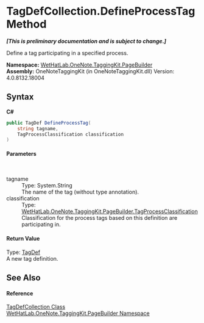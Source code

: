 # TagDefCollection.DefineProcessTag Method 
 _**\[This is preliminary documentation and is subject to change.\]**_

Define a tag participating in a specified process.

**Namespace:**&nbsp;<a href="56352230-71f2-f4b7-63a8-983965663af5">WetHatLab.OneNote.TaggingKit.PageBuilder</a><br />**Assembly:**&nbsp;OneNoteTaggingKit (in OneNoteTaggingKit.dll) Version: 4.0.8132.18004

## Syntax

**C#**<br />
``` C#
public TagDef DefineProcessTag(
	string tagname,
	TagProcessClassification classification
)
```


#### Parameters
&nbsp;<dl><dt>tagname</dt><dd>Type: System.String<br />The name of the tag (without type annotation).</dd><dt>classification</dt><dd>Type: <a href="a7313c5b-8b38-5611-2629-33da94751f96">WetHatLab.OneNote.TaggingKit.PageBuilder.TagProcessClassification</a><br />Classification for the process tags based on this definition are participating in.</dd></dl>

#### Return Value
Type: <a href="76f26dcb-6d94-451a-0931-56436dcad40f">TagDef</a><br />A new tag definition.

## See Also


#### Reference
<a href="f1af011e-6368-6b6a-4740-75e5dae458af">TagDefCollection Class</a><br /><a href="56352230-71f2-f4b7-63a8-983965663af5">WetHatLab.OneNote.TaggingKit.PageBuilder Namespace</a><br />
